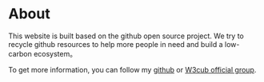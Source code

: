 # About


This website is built based on the github open source project. We try to recycle github resources to help more people in need and build a low-carbon ecosystem。

To get more information, you can follow my [github](https://github.com/icai) or [W3cub official group](https://github.com/w3cub). 











